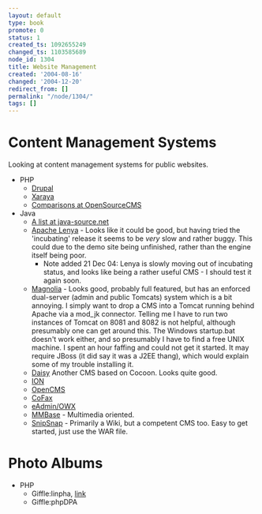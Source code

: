 ```yaml
---
layout: default
type: book
promote: 0
status: 1
created_ts: 1092655249
changed_ts: 1103585689
node_id: 1304
title: Website Management
created: '2004-08-16'
changed: '2004-12-20'
redirect_from: []
permalink: "/node/1304/"
tags: []
---
```

# Content Management Systems
Looking at content management systems for public websites.
<!--break-->

* PHP
    * [Drupal](http://www.drupal.org/)
    * [Xaraya](http://xaraya.com/)
    * [Comparisons at OpenSourceCMS](http://www.opensourcecms.com/)
* Java
    * [A list at java-source.net](http://java-source.net/open-source/content-managment-systems)
    * [Apache Lenya](http://cocoon.apache.org/lenya/) - Looks like it could be good, but having tried the 'incubating' release it seems to be _very_ slow and rather buggy.  This could due to the demo site being unfinished, rather than the engine itself being poor.  
        * Note added 21 Dec 04:  Lenya is slowly moving out of incubating status, and looks like being a rather useful CMS - I should test it again soon.
    * [Magnolia](http://www.magnolia.info/) - Looks good, probably full featured, but has an enforced dual-server (admin and public Tomcats) system which is a bit annoying.  I simply want to drop a CMS into a Tomcat running behind Apache via a mod_jk connector.  Telling me I have to run two instances of Tomcat on 8081 and 8082 is not helpful, although presumably one can get around this.  The Windows startup.bat doesn't work either, and so presumably I have to find a free UNIX machine.  I spent an hour faffing and could not get it started.  It may require JBoss (it did say it was a J2EE thang), which would explain some of my trouble installing it.
    * [Daisy](http://new.cocoondev.org/daisy) Another CMS based on Cocoon.  Looks quite good.
    * [ION](http://ion-cms.sourceforge.net/)
    * [OpenCMS](http://www.opencms.org/)
    * [CoFax](http://www.cofax.org/)
    * [eAdmin/OWX](http://www.eadmin.ch/pages/en/home/)
    * [MMBase](http://www.mmbase.org/) - Multimedia oriented.
    * [SnipSnap](http://www.snipsnap.org) - Primarily a Wiki, but a competent CMS too.  Easy to get started, just use the WAR file.

# Photo Albums
* PHP
    * Giffle:linpha, [link](http://linpha.sourceforge.net/)
    * Giffle:phpDPA
